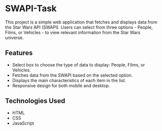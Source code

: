 # SWAPI-Task
This project is a simple web application that fetches and displays data from the Star Wars API (SWAPI). Users can select from three options - People, Films, or Vehicles - to view relevant information from the Star Wars universe.

## Features
- Select box to choose the type of data to display: People, Films, or Vehicles.
- Fetches data from the SWAPI based on the selected option.
- Displays the main characteristics of each item in the list.
- Responsive design for both mobile and desktop.
## Technologies Used
- HTML
- CSS
- JavaScript
